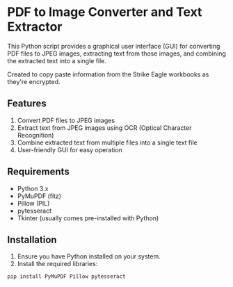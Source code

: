 # PDF to Image Converter and Text Extractor

This Python script provides a graphical user interface (GUI) for converting PDF files to JPEG images, extracting text from those images, and combining the extracted text into a single file.

Created to copy paste information from the Strike Eagle workbooks as they're encrypted.

## Features

1. Convert PDF files to JPEG images
2. Extract text from JPEG images using OCR (Optical Character Recognition)
3. Combine extracted text from multiple files into a single text file
4. User-friendly GUI for easy operation

## Requirements

- Python 3.x
- PyMuPDF (fitz)
- Pillow (PIL)
- pytesseract
- Tkinter (usually comes pre-installed with Python)

## Installation

1. Ensure you have Python installed on your system.
2. Install the required libraries:

```bash
pip install PyMuPDF Pillow pytesseract

